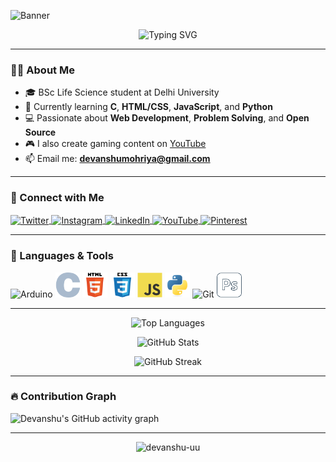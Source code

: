 <!-- ✨ Animated Banner -->

  ![Banner](https://res.cloudinary.com/superfolio/image/upload/v1620689979/68747470733a2f2f692e70696e696d672e636f6d2f6f726967696e616c732f63362f33332f63322f63363333633230656465383266306530636564376435373064626533613166332e676966_yjuh2s.gif)



<!-- Typing Effect -->
<p align="center">
  <img src="https://readme-typing-svg.herokuapp.com?font=Poppins&weight=500&size=25&pause=1000&width=435&lines=Hey+there%2C+I'm+Devanshu+%F0%9F%91%8B;Web+Developer+%7C+CS+Enthusiast+%7C+Student;Love+to+learn+%26+build+cool+stuff!" alt="Typing SVG" />
</p>

---

### 👨‍💻 About Me

- 🎓 BSc Life Science student at Delhi University  
- 🌱 Currently learning **C**, **HTML/CSS**, **JavaScript**, and **Python**
- 💻 Passionate about **Web Development**, **Problem Solving**, and **Open Source**
- 🎮 I also create gaming content on [YouTube](https://youtube.com/@VispotGamer)
- 📫 Email me: **devanshumohriya@gmail.com**

---

### 🔗 Connect with Me

<p align="left">
  <a href="https://twitter.com/devanshu_uu" target="_blank">
    <img align="center" src="https://raw.githubusercontent.com/rahuldkjain/github-profile-readme-generator/master/src/images/icons/Social/twitter.svg" alt="Twitter" height="30" width="40" />
  </a>
  <a href="https://instagram.com/devanshu.uu" target="_blank">
    <img align="center" src="https://raw.githubusercontent.com/rahuldkjain/github-profile-readme-generator/master/src/images/icons/Social/instagram.svg" alt="Instagram" height="30" width="40" />
  </a>
  <a href="https://linkedin.com/in/devanshumaurya" target="_blank">
    <img align="center" src="https://raw.githubusercontent.com/rahuldkjain/github-profile-readme-generator/master/src/images/icons/Social/linked-in-alt.svg" alt="LinkedIn" height="30" width="40" />
  </a>
  <a href="https://youtube.com/@VispotGamer" target="_blank">
    <img align="center" src="https://raw.githubusercontent.com/rahuldkjain/github-profile-readme-generator/master/src/images/icons/Social/youtube.svg" alt="YouTube" height="30" width="40" />
  </a>
  <a href="https://pinterest.com/devanshu_uu" target="_blank">
    <img align="center" src="https://raw.githubusercontent.com/rahuldkjain/github-profile-readme-generator/master/src/images/icons/Social/pinterest.svg" alt="Pinterest" height="30" width="40" />
  </a>
</p>

---

### 🧰 Languages & Tools

<p align="left">
  <img src="https://cdn.worldvectorlogo.com/logos/arduino-1.svg" alt="Arduino" width="40" height="40"/>
  <img src="https://raw.githubusercontent.com/devicons/devicon/master/icons/c/c-original.svg" alt="C" width="40" height="40"/>
  <img src="https://raw.githubusercontent.com/devicons/devicon/master/icons/html5/html5-original-wordmark.svg" alt="HTML" width="40" height="40"/>
  <img src="https://raw.githubusercontent.com/devicons/devicon/master/icons/css3/css3-original-wordmark.svg" alt="CSS" width="40" height="40"/>
  <img src="https://raw.githubusercontent.com/devicons/devicon/master/icons/javascript/javascript-original.svg" alt="JavaScript" width="40" height="40"/>
  <img src="https://raw.githubusercontent.com/devicons/devicon/master/icons/python/python-original.svg" alt="Python" width="40" height="40"/>
  <img src="https://www.vectorlogo.zone/logos/git-scm/git-scm-icon.svg" alt="Git" width="40" height="40"/>
  <img src="https://raw.githubusercontent.com/devicons/devicon/master/icons/photoshop/photoshop-line.svg" alt="Photoshop" width="40" height="40"/>
</p>

---
<!-- ☀️ GitHub Stats in a clean white theme -->
<p align="center">
  <img src="https://github-readme-stats.vercel.app/api/top-langs?username=devanshu-uu&show_icons=true&locale=en&layout=compact&theme=vue" alt="Top Languages" />
</p>

<p align="center">
  <img src="https://github-readme-stats.vercel.app/api?username=devanshu-uu&show_icons=true&locale=en&theme=vue" alt="GitHub Stats" />
</p>

<p align="center">
  <img src="https://github-readme-streak-stats.herokuapp.com/?user=devanshu-uu&theme=vue" alt="GitHub Streak" />
</p>



---

### 🔥 Contribution Graph

![Devanshu's GitHub activity graph](https://github-readme-activity-graph.vercel.app/graph?username=Devanshu-uu&bg_color=000000&color=00ffbf&line=38ff9c&point=ffffff&area=true&hide_border=true)

---

<p align="center">
  <img src="https://komarev.com/ghpvc/?username=Devanshu-uu&label=Profile%20views&color=0e75b6&style=flat" alt="devanshu-uu" />
</p>

<!-- Proudly created with ❤️ by Devanshu using GPRM (https://gprm.itsvg.in) -->
